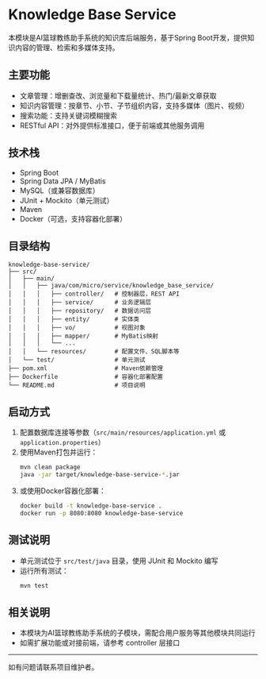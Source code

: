 # Knowledge Base Service

本模块是AI篮球教练助手系统的知识库后端服务，基于Spring Boot开发，提供知识内容的管理、检索和多媒体支持。

## 主要功能
- 文章管理：增删查改、浏览量和下载量统计、热门/最新文章获取
- 知识内容管理：按章节、小节、子节组织内容，支持多媒体（图片、视频）
- 搜索功能：支持关键词模糊搜索
- RESTful API：对外提供标准接口，便于前端或其他服务调用

## 技术栈
- Spring Boot
- Spring Data JPA / MyBatis
- MySQL（或兼容数据库）
- JUnit + Mockito（单元测试）
- Maven
- Docker（可选，支持容器化部署）

## 目录结构
```
knowledge-base-service/
├── src/
│   ├── main/
│   │   ├── java/com/micro/service/knowledge_base_service/
│   │   │   ├── controller/   # 控制器层，REST API
│   │   │   ├── service/      # 业务逻辑层
│   │   │   ├── repository/   # 数据访问层
│   │   │   ├── entity/       # 实体类
│   │   │   ├── vo/           # 视图对象
│   │   │   ├── mapper/       # MyBatis映射
│   │   │   └── ...
│   │   └── resources/        # 配置文件、SQL脚本等
│   └── test/                 # 单元测试
├── pom.xml                   # Maven依赖管理
├── Dockerfile                # 容器化部署配置
└── README.md                 # 项目说明
```

## 启动方式
1. 配置数据库连接等参数（`src/main/resources/application.yml` 或 `application.properties`）
2. 使用Maven打包并运行：
   ```bash
   mvn clean package
   java -jar target/knowledge-base-service-*.jar
   ```
3. 或使用Docker容器化部署：
   ```bash
   docker build -t knowledge-base-service .
   docker run -p 8080:8080 knowledge-base-service
   ```

## 测试说明
- 单元测试位于 `src/test/java` 目录，使用 JUnit 和 Mockito 编写
- 运行所有测试：
  ```bash
  mvn test
  ```

## 相关说明
- 本模块为AI篮球教练助手系统的子模块，需配合用户服务等其他模块共同运行
- 如需扩展功能或对接前端，请参考 controller 层接口

---
如有问题请联系项目维护者。 